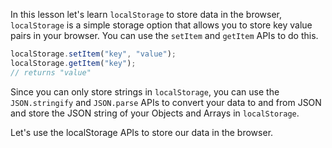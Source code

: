 In this lesson let's learn `localStorage` to store data in the browser, `localStorage` is a simple storage option that allows you to store key value pairs in your browser. You can use the `setItem` and `getItem` APIs to do this.

```js
localStorage.setItem("key", "value");
localStorage.getItem("key");
// returns "value"
```
Since you can only store strings in `localStorage`, you can use the `JSON.stringify` and `JSON.parse` APIs to convert your data to and from JSON and store the JSON string of your Objects and Arrays in `localStorage`.

Let's use the localStorage APIs to store our data in the browser.